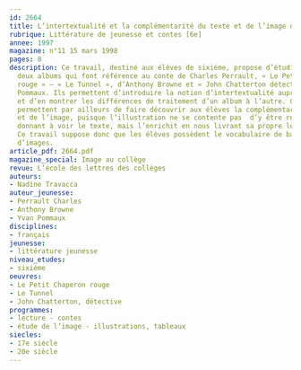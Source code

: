 ```yaml
---
id: 2664
title: L’intertextualité et la complémentarité du texte et de l’image dans les albums
rubrique: Littérature de jeunesse et contes [6e]
annee: 1997
magazine: n°11 15 mars 1998
pages: 8
description: Ce travail, destiné aux élèves de sixième, propose d’étudier et de comparer
  deux albums qui font référence au conte de Charles Perrault, « Le Petit Chaperon
  rouge » – « Le Tunnel », d’Anthony Browne et « John Chatterton détective », d’Yvan
  Pommaux. Ils permettent d’introduire la notion d’intertextualité auprès des élèves
  et d’en montrer les différences de traitement d’un album à l’autre. Ces deux albums
  permettent par ailleurs de faire découvrir aux élèves la complémentarité du texte
  et de l’image, puisque l’illustration ne se contente pas  d’y être redondante en
  donnant à voir le texte, mais l’enrichit en nous livrant sa propre lecture interprétative.
  Ce travail suppose donc que les élèves possèdent le vocabulaire de base de la lecture
  d’images.
article_pdf: 2664.pdf
magazine_special: Image au collège
revue: L’école des lettres des collèges
auteurs:
- Nadine Travacca
auteur_jeunesse:
- Perrault Charles
- Anthony Browne
- Yvan Pommaux
disciplines:
- français
jeunesse:
- littérature jeunesse
niveau_etudes:
- sixième
oeuvres:
- Le Petit Chaperon rouge
- Le Tunnel
- John Chatterton, détective
programmes:
- lecture - contes
- étude de l’image - illustrations, tableaux
siecles:
- 17e siècle
- 20e siècle
---
```

